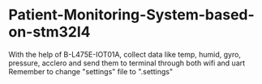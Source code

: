 # Patient-Monitoring-System-based-on-stm32l4
With the help of  B-L475E-IOT01A, collect data like temp, humid, gyro, pressure, acclero and send them to terminal through both wifi and uart 
Remember to change "settings" file to ".settings"
